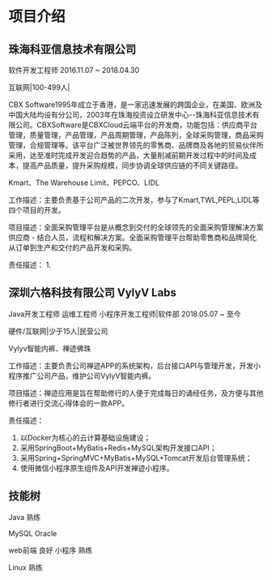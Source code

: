 # 项目介绍

## 珠海科亚信息技术有限公司
软件开发工程师 2016.11.07 ~ 2018.04.30

互联网|100-499人|

CBX Software1995年成立于香港，是一家迅速发展的跨国企业，在美国、欧洲及中国大陆均设有分公司，2003年在珠海投资设立研发中心--珠海科亚信息技术有限公司。CBXSoftware是CBXCloud云端平台的开发商，功能包括：供应商平台管理，质量管理，产品管理，产品周期管理，产品陈列，全球采购管理，商品采购管理，合规管理等。该平台广泛被世界领先的零售商、品牌商及各地的贸易伙伴所采用，达至准时完成开发迎合趋势的产品，大量削减前期开发过程中的时间及成本，提高产品质量，提升采购规模，同步协调全球供应链的不同关键路径。

Kmart、The Warehouse Limit、PEPCO、LIDL

工作描述：主要负责基于公司产品的二次开发，参与了Kmart,TWL,PEPL,LIDL等四个项目的开发。

项目描述：全面采购管理平台是从概念到交付的全球领先的全面采购管理解决方案供应商 - 结合人员，流程和解决方案。全面采购管理平台帮助零售商和品牌简化从订单到生产和交付的产品开发和采购。

责任描述：
  1. 

## 深圳六格科技有限公司 VylyV Labs
Java开发工程师 运维工程师 小程序开发工程师|软件部 2018.05.07 ~ 至今

硬件/互联网|少于15人|民营公司

Vylyv智能内裤、禅迹佛珠

工作描述：主要负责公司禅迹APP的系统架构，后台接口API与管理开发，开发小程序推广公司产品，维护公司VylyV智能内裤。

项目描述：禅迹应用是旨在帮助修行的人便于完成每日的诵经任务，及方便与其他修行者进行交流心得体会的一款APP。

责任描述：
  1. 以Docker为核心的云计算基础设施建设；
  2. 采用SpringBoot+MyBatis+Redis+MySQL架构开发接口API；
  3. 采用Spring+SpringMVC+MyBatis+MySQL+Tomcat开发后台管理系统；
  4. 使用微信小程序原生组件及API开发禅迹小程序。

## 技能树
Java 熟练

MySQL
Oracle

web前端 良好
小程序  熟练

Linux 熟练
